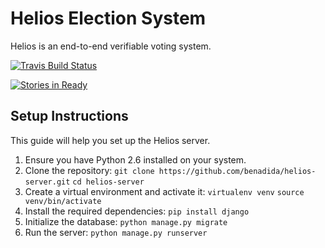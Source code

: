 # Helios Election System

Helios is an end-to-end verifiable voting system.

[![Travis Build Status](https://travis-ci.org/benadida/helios-server.svg?branch=master)](https://travis-ci.org/benadida/helios-server)

[
![Stories in Ready](https://badge.waffle.io/benadida/helios-server.png?label=ready&title=Ready)
](https://waffle.io/benadida/helios-server)

## Setup Instructions

This guide will help you set up the Helios server.

1.  Ensure you have Python 2.6 installed on your system.
2.  Clone the repository:
    `git clone https://github.com/benadida/helios-server.git`
    `cd helios-server`
3.  Create a virtual environment and activate it:
    `virtualenv venv`
    `source venv/bin/activate`
4.  Install the required dependencies:
    `pip install django`
5.  Initialize the database:
    `python manage.py migrate`
6.  Run the server:
    `python manage.py runserver`